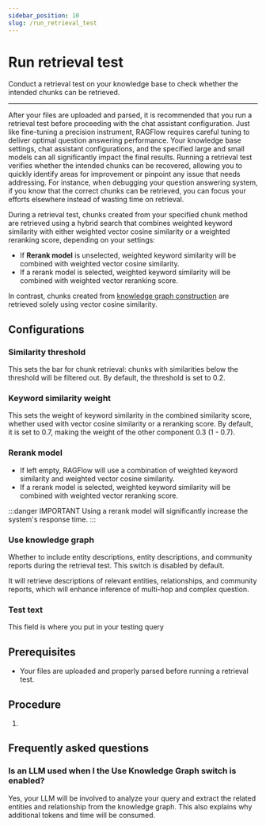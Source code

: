 ```yaml
---
sidebar_position: 10
slug: /run_retrieval_test
---
```


# Run retrieval test

Conduct a retrieval test on your knowledge base to check whether the intended chunks can be retrieved.

---

After your files are uploaded and parsed, it is recommended that you run a retrieval test before proceeding with the chat assistant configuration. Just like fine-tuning a precision instrument, RAGFlow requires careful tuning to deliver optimal question answering performance. Your knowledge base settings, chat assistant configurations, and the specified large and small models can all significantly impact the final results. Running a retrieval test verifies whether the intended chunks can be recovered, allowing you to quickly identify areas for improvement or pinpoint any issue that needs addressing. For instance, when debugging your question answering system, if you know that the correct chunks can be retrieved, you can focus your efforts elsewhere instead of wasting time on retrieval.

During a retrieval test, chunks created from your specified chunk method are retrieved using a hybrid search that combines weighted keyword similarity with either weighted vector cosine similarity or a weighted reranking score, depending on your settings:

- If **Rerank model** is unselected, weighted keyword similarity will be combined with weighted vector cosine similarity.
- If a rerank model is selected, weighted keyword similarity will be combined with weighted vector reranking score.

In contrast, chunks created from [knowledge graph construction](./construct_knowledge_graph.md) are retrieved solely using vector cosine similarity.

## Configurations

### Similarity threshold

This sets the bar for chunk retrieval: chunks with similarities below the threshold will be filtered out. By default, the threshold is set to 0.2.

### Keyword similarity weight

This sets the weight of keyword similarity in the combined similarity score, whether used with vector cosine similarity or a reranking score. By default, it is set to 0.7, making the weight of the other component 0.3 (1 - 0.7).

### Rerank model

- If left empty, RAGFlow will use a combination of weighted keyword similarity and weighted vector cosine similarity.
- If a rerank model is selected, weighted keyword similarity will be combined with weighted vector reranking score.

:::danger IMPORTANT
Using a rerank model will significantly increase the system's response time.
:::

### Use knowledge graph

Whether to include entity descriptions, entity descriptions, and community reports during the retrieval test. This switch is disabled by default.

It will retrieve descriptions of relevant entities, relationships, and community reports, which will enhance inference of multi-hop and complex question.

### Test text

This field is where you put in your testing query

## Prerequisites

- Your files are uploaded and properly parsed before running a retrieval test.

## Procedure

1. 


## Frequently asked questions

### Is an LLM used when I the Use Knowledge Graph switch is enabled?

Yes, your LLM will be involved to analyze your query and extract the related entities and relationship from the knowledge graph. This also explains why additional tokens and time will be consumed.